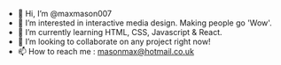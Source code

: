 - 👋 Hi, I’m @maxmason007
- 👀 I’m interested in interactive media design. Making people go 'Wow'.
- 🌱 I’m currently learning HTML, CSS, Javascript & React.
- 💞️ I’m looking to collaborate on any project right now! 
- 📫 How to reach me : masonmax@hotmail.co.uk

<!---
maxmason007/maxmason007 is a ✨ special ✨ repository because its `README.md` (this file) appears on your GitHub profile.
You can click the Preview link to take a look at your changes.
--->
